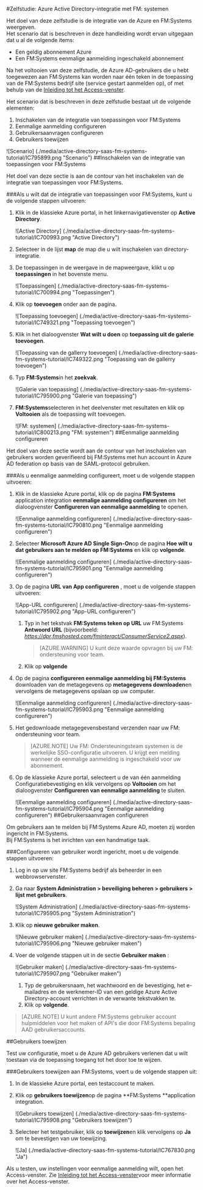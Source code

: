 <properties 
    pageTitle="Zelfstudie: Azure Active Directory-integratie met FM: systemen | Microsoft Azure" 
    description="Informatie over het gebruik van FM: systemen met Azure Active Directory inschakelen voor eenmalige aanmelding, geautomatiseerde provisioning en meer!" 
    services="active-directory" 
    authors="jeevansd"  
    documentationCenter="na" 
    manager="femila"/>
<tags 
    ms.service="active-directory" 
    ms.devlang="na" 
    ms.topic="article" 
    ms.tgt_pltfrm="na" 
    ms.workload="identity" 
    ms.date="09/29/2016" 
    ms.author="jeedes" />

#<a name="tutorial-azure-active-directory-integration-with-fm-systems"></a>Zelfstudie: Azure Active Directory-integratie met FM: systemen
  
Het doel van deze zelfstudie is de integratie van de Azure en FM:Systems weergeven.  
Het scenario dat is beschreven in deze handleiding wordt ervan uitgegaan dat u al de volgende items:

-   Een geldig abonnement Azure
-   Een FM:Systems eenmalige aanmelding ingeschakeld abonnement
  
Na het voltooien van deze zelfstudie, de Azure AD-gebruikers die u hebt toegewezen aan FM:Systems kan worden naar één teken in de toepassing van de FM:Systems bedrijf site (service gestart aanmelden op), of met behulp van de [Inleiding tot het Access-venster](active-directory-saas-access-panel-introduction.md).
  
Het scenario dat is beschreven in deze zelfstudie bestaat uit de volgende elementen:

1.  Inschakelen van de integratie van toepassingen voor FM:Systems
2.  Eenmalige aanmelding configureren
3.  Gebruikersaanvragen configureren
4.  Gebruikers toewijzen

![Scenario] (./media/active-directory-saas-fm-systems-tutorial/IC795899.png "Scenario")
##<a name="enabling-the-application-integration-for-fmsystems"></a>Inschakelen van de integratie van toepassingen voor FM:Systems
  
Het doel van deze sectie is aan de contour van het inschakelen van de integratie van toepassingen voor FM:Systems.

###<a name="to-enable-the-application-integration-for-fmsystems-perform-the-following-steps"></a>Als u wilt dat de integratie van toepassingen voor FM:Systems, kunt u de volgende stappen uitvoeren:

1.  Klik in de klassieke Azure portal, in het linkernavigatievenster op **Active Directory**.

    ![Active Directory] (./media/active-directory-saas-fm-systems-tutorial/IC700993.png "Active Directory")

2.  Selecteer in de lijst **map** de map die u wilt inschakelen van directory-integratie.

3.  De toepassingen in de weergave in de mapweergave, klikt u op **toepassingen** in het bovenste menu.

    ![Toepassingen] (./media/active-directory-saas-fm-systems-tutorial/IC700994.png "Toepassingen")

4.  Klik op **toevoegen** onder aan de pagina.

    ![Toepassing toevoegen] (./media/active-directory-saas-fm-systems-tutorial/IC749321.png "Toepassing toevoegen")

5.  Klik in het dialoogvenster **Wat wilt u doen** op **toepassing uit de galerie toevoegen**.

    ![Toepassing van de gallerry toevoegen] (./media/active-directory-saas-fm-systems-tutorial/IC749322.png "Toepassing van de gallerry toevoegen")

6.  Typ **FM:Systems**in het **zoekvak**.

    ![Galerie van toepassing] (./media/active-directory-saas-fm-systems-tutorial/IC795900.png "Galerie van toepassing")

7.  **FM:Systems**selecteren in het deelvenster met resultaten en klik op **Voltooien** als de toepassing wilt toevoegen.

    ![FM: systemen] (./media/active-directory-saas-fm-systems-tutorial/IC800213.png "FM: systemen")
##<a name="configuring-single-sign-on"></a>Eenmalige aanmelding configureren
  
Het doel van deze sectie wordt aan de contour van het inschakelen van gebruikers worden geverifieerd bij FM:Systems met hun account in Azure AD federation op basis van de SAML-protocol gebruiken.

###<a name="to-configure-single-sign-on-perform-the-following-steps"></a>Als u eenmalige aanmelding configureert, moet u de volgende stappen uitvoeren:

1.  Klik in de klassieke Azure portal, klik op de pagina **FM:Systems** application integration **eenmalige aanmelding configureren** om het dialoogvenster **Configureren van eenmalige aanmelding** te openen.

    ![Eenmalige aanmelding configureren] (./media/active-directory-saas-fm-systems-tutorial/IC790810.png "Eenmalige aanmelding configureren")

2.  Selecteer **Microsoft Azure AD Single Sign-On**op de pagina **Hoe wilt u dat gebruikers aan te melden op FM:Systems** en klik op **volgende**.

    ![Eenmalige aanmelding configureren] (./media/active-directory-saas-fm-systems-tutorial/IC795901.png "Eenmalige aanmelding configureren")

3.  Op de pagina **URL van App configureren** , moet u de volgende stappen uitvoeren:

    ![App-URL configureren] (./media/active-directory-saas-fm-systems-tutorial/IC795902.png "App-URL configureren")

    1.  Typ in het tekstvak **FM:Systems teken op URL** uw FM:Systems **Antwoord URL** (bijvoorbeeld: *https://dpr.fmshosted.com/fminteract/ConsumerService2.aspx*).  

        >[AZURE.WARNING] U kunt deze waarde opvragen bij uw FM: ondersteuning voor team.

    2.  Klik op **volgende**

4.  Op de pagina **configureren eenmalige aanmelding bij FM:Systems** downloaden van de metagegevens op **metagegevens downloaden**en vervolgens de metagegevens opslaan op uw computer.

    ![Eenmalige aanmelding configureren] (./media/active-directory-saas-fm-systems-tutorial/IC795903.png "Eenmalige aanmelding configureren")

5.  Het gedownloade metagegevensbestand verzenden naar uw FM: ondersteuning voor team.

    >[AZURE.NOTE] Uw FM: Ondersteuningsteam systemen is de werkelijke SSO-configuratie uitvoeren.
U krijgt een melding wanneer de eenmalige aanmelding is ingeschakeld voor uw abonnement.

6.  Op de klassieke Azure portal, selecteert u de van één aanmelding Configuratiebevestiging en klik vervolgens op **Voltooien** om het dialoogvenster **Configureren van eenmalige aanmelding** te sluiten.

    ![Eenmalige aanmelding configureren] (./media/active-directory-saas-fm-systems-tutorial/IC795904.png "Eenmalige aanmelding configureren")
##<a name="configuring-user-provisioning"></a>Gebruikersaanvragen configureren
  
Om gebruikers aan te melden bij FM:Systems Azure AD, moeten zij worden ingericht in FM:Systems.  
Bij FM:Systems is het inrichten van een handmatige taak.

###<a name="to-configure-user-provisioning-perform-the-following-steps"></a>Configureren van gebruiker wordt ingericht, moet u de volgende stappen uitvoeren:

1.  Log in op uw site FM:Systems bedrijf als beheerder in een webbrowservenster.

2.  Ga naar **System Administration \> beveiliging beheren \> gebruikers \> lijst met gebruikers**.

    ![System Administration] (./media/active-directory-saas-fm-systems-tutorial/IC795905.png "System Administration")

3.  Klik op **nieuwe gebruiker maken**.

    ![Nieuwe gebruiker maken] (./media/active-directory-saas-fm-systems-tutorial/IC795906.png "Nieuwe gebruiker maken")

4.  Voer de volgende stappen uit in de sectie **Gebruiker maken** :

    ![Gebruiker maken] (./media/active-directory-saas-fm-systems-tutorial/IC795907.png "Gebruiker maken")

    1.  Typ de gebruikersnaam, het wachtwoord en de bevestiging, het e-mailadres en de werknemer-ID van een geldige Azure Active Directory-account verrichten in de verwante tekstvakken te.
    2.  Klik op **volgende**.

>[AZURE.NOTE] U kunt andere FM:Systems gebruiker account hulpmiddelen voor het maken of API's die door FM:Systems bepaling AAD gebruikersaccounts.

##<a name="assigning-users"></a>Gebruikers toewijzen
  
Test uw configuratie, moet u de Azure AD gebruikers verlenen dat u wilt toestaan via de toepassing toegang tot het door toe te wijzen.

###<a name="to-assign-users-to-fmsystems-perform-the-following-steps"></a>Gebruikers toewijzen aan FM:Systems, voert u de volgende stappen uit:

1.  In de klassieke Azure portal, een testaccount te maken.

2.  Klik op **gebruikers toewijzen**op de pagina **FM:Systems **application integration.

    ![Gebruikers toewijzen] (./media/active-directory-saas-fm-systems-tutorial/IC795908.png "Gebruikers toewijzen")

3.  Selecteer het testgebruiker, klik op **toewijzen**en klik vervolgens op **Ja** om te bevestigen van uw toewijzing.

    ![Ja] (./media/active-directory-saas-fm-systems-tutorial/IC767830.png "Ja")
  
Als u testen, uw instellingen voor eenmalige aanmelding wilt, open het Access-venster. Zie [Inleiding tot het Access-venster](active-directory-saas-access-panel-introduction.md)voor meer informatie over het Access-venster.